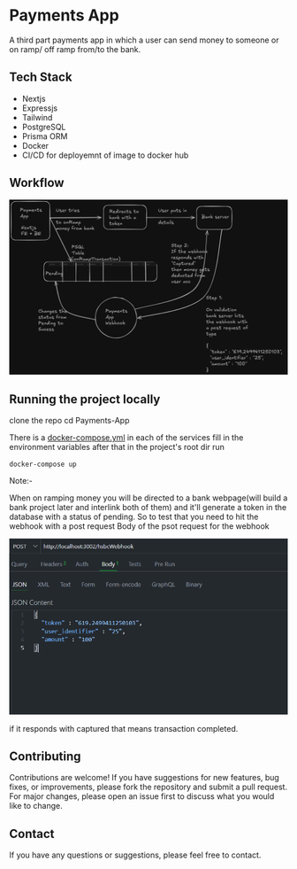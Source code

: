 # Payments App

A third part payments app in which a user can send money to someone or on ramp/ off ramp from/to the bank.

## Tech Stack

- Nextjs
- Expressjs
- Tailwind
- PostgreSQL
- Prisma ORM
- Docker
- CI/CD for deployemnt of image to docker hub

## Workflow

![workflow](images/workflow.png)

## Running the project locally

clone the repo
cd Payments-App

There is a [docker-compose.yml](./docker-compose.yml) in each of the services fill in the environment variables after that in the project's root dir run

```shell
docker-compose up
```

Note:-

When on ramping money you will be directed to a bank webpage(will build a bank project later and interlink both of them) and it'll generate a token in the database with a status of pending. So to test that you need to hit the webhook with a post request
Body of the psot request for the webhook

![post req body](images/post_req.png)

if it responds with captured that means transaction completed.

## Contributing

Contributions are welcome! If you have suggestions for new features, bug fixes, or improvements, please fork the repository and submit a pull request. For major changes, please open an issue first to discuss what you would like to change.

## Contact

If you have any questions or suggestions, please feel free to contact.
